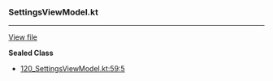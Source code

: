 ### SettingsViewModel.kt
---
[View file](files/120_SettingsViewModel.kt)

**Sealed Class**

 - [120_SettingsViewModel.kt:59:5](files/120_SettingsViewModel.kt#L59)
